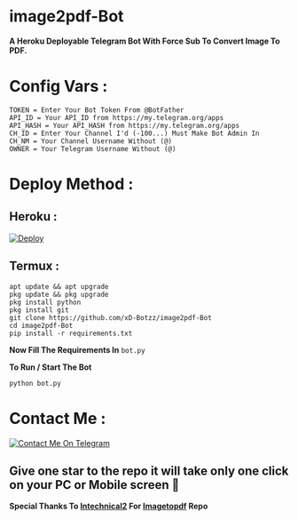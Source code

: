 # image2pdf-Bot
**A Heroku Deployable Telegram Bot With Force Sub To Convert Image To PDF.**

# Config Vars :
```
TOKEN = Enter Your Bot Token From @BotFather
API_ID = Your API_ID from https://my.telegram.org/apps
API_HASH = Your API_HASH from https://my.telegram.org/apps
CH_ID = Enter Your Channel I'd (-100...) Must Make Bot Admin In
CH_NM = Your Channel Username Without (@)
OWNER = Your Telegram Username Without (@)
```
# Deploy Method :
## Heroku :

[![Deploy](https://www.herokucdn.com/deploy/button.svg)](https://heroku.com/deploy?template=https://github.com/xD-Botzz/image2pdf-Bot)

## Termux :
```
apt update && apt upgrade
pkg update && pkg upgrade
pkg install python
pkg install git
git clone https://github.com/xD-Botzz/image2pdf-Bot
cd image2pdf-Bot
pip install -r requirements.txt
```
**Now Fill The Requirements In** ```bot.py```

**To Run / Start The Bot**

```python bot.py```

# Contact Me :
[![Contact Me On Telegram](https://img.shields.io/badge/Contact%20xD-2CA5E0?style=for-the-badge&logo=telegram&logoColor=white)](https://t.me/xD_Boi)

## Give one star to the repo it will take only one click on your PC or Mobile screen 🙂

**Special Thanks To [lntechnical2](https://github.com/lntechnical2) For [Imagetopdf](https://github.com/lntechnical2/Imagetopdf) Repo**
